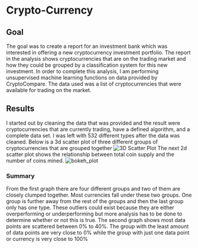 # Crypto-Currency
## Goal
The goal was to create a report for an investment bank which was interested in offering a new cryptocurrency investment portfolio. The report in the analysis shows cryptocurrencies that are on the trading market and how they could be grouped by a classification system for this new investment. In order to complete this analysis, I am performing unsupervised machine learning functions on data provided by CryptoCompare. The data used was a list of cryptocurrencies that were available for trading on the market.
## Results  
I started out by cleaning the data that was provided and the result were cryptocurrencies that are currently trading, have a defined algorithm, and a complete data set. 
I was left with 532 different types after the data was cleaned. Below is a 3d scatter plot of three different groups of cryptocurrencies that are grouped together 
![3D Scatter Plot](https://user-images.githubusercontent.com/98357581/176793619-c60cb67a-b965-4de2-869f-2278ed28c8b0.png)
The next 2d scatter plot shows the relationship between total coin supply and the number of coins mined.
![bokeh_plot](https://user-images.githubusercontent.com/98357581/176793725-e409c5d7-b4cc-4981-b62f-e58250bc6e2c.png)
### Summary
From the first graph there are four different groups and two of them are closely clumped together. Most currencies fall under these two groups. One group is further away from the rest of the groups and then the last group only has one type. These outliers could exist because they are either overperforming or underperforming but more analysis has to be done to determine whether or not this is true.
The second graph shows most data points are scattered between 0% to 40%. The group with the least amount of data points are very close to 0% while the group with just one data point or currency is very close to 100%
